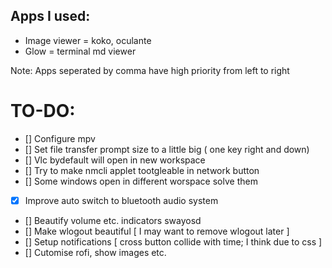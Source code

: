 ## Apps I used:
- Image viewer = koko, oculante
- Glow = terminal md viewer




Note: Apps seperated by comma have high priority from left to right

# TO-DO:
- [] Configure mpv
- [] Set file transfer prompt size to a little big ( one key right and down)
- [] Vlc bydefault will open in new workspace
- [] Try to make nmcli applet tootgleable in network button
- [] Some windows open in different worspace solve them
- [x] Improve auto switch to bluetooth audio system
- [] Beautify volume etc. indicators swayosd 
- [] Make wlogout beautiful [ I may want to remove wlogout later ]
- [] Setup notifications [ cross button collide with time; I think due to css ] 
- [] Cutomise rofi, show images etc.
